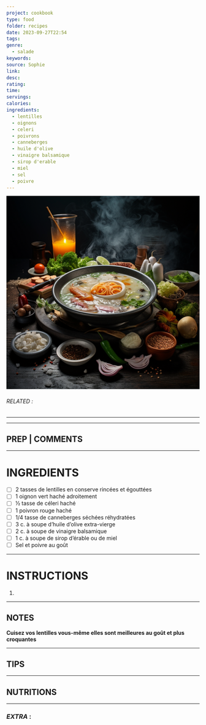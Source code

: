 ```yaml
---
project: cookbook
type: food
folder: recipes
date: 2023-09-27T22:54
tags: 
genre:
  - salade
keywords: 
source: Sophie
link: 
desc: 
rating: 
time: 
servings: 
calories: 
ingredients:
  - lentilles
  - oignons
  - celeri
  - poivrons
  - canneberges
  - huile d'olive
  - vinaigre balsamique
  - sirop d'erable
  - miel
  - sel
  - poivre
---
```


![IMAGE](_default.png)

###### *RELATED* : 
---


---
## PREP | COMMENTS



---
# INGREDIENTS

- [ ] 2 tasses de lentilles en conserve rincées et égouttées
- [ ] 1 oignon vert haché adroitement
- [ ] ½ tasse de céleri haché
- [ ] 1 poivron rouge haché
- [ ] 1/4 tasse de canneberges séchées réhydratées
- [ ] 3 c. à soupe d’huile d’olive extra-vierge
- [ ] 2 c. à soupe de vinaigre balsamique
- [ ] 1 c. à soupe de sirop d’érable ou de miel
- [ ] Sel et poivre au goût

---
# INSTRUCTIONS

1. 

---
## NOTES

**Cuisez vos lentilles vous-même elles sont meilleures au goût et plus croquantes**

---
## TIPS



---
## NUTRITIONS



---
### *EXTRA* :




